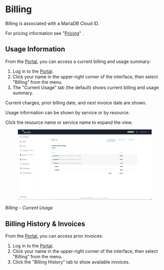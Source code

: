 # Billing

Billing is associated with a MariaDB Cloud ID.

For pricing information see "[Pricing](../../Billing%20and%20Power%20Tier/Pricing.md)" .

## **Usage Information**

From the [Portal](https://app.skysql.com/dashboard), you can access a current billing and usage summary:

1. Log in to the [Portal](https://app.skysql.com/dashboard).
2. Click your name in the upper-right corner of the interface, then select "Billing" from the menu.
3. The "Current Usage" tab (the default) shows current billing and usage summary.

Current charges, prior billing date, and next invoice date are shown.

Usage information can be shown by service or by resource.

Click the resource name or service name to expand the view.

<figure><img src="../../Portal features/current-usage.png" alt=""><figcaption></figcaption></figure>

_Billing - Current Usage_

## **Billing History & Invoices**

From the [Portal](https://app.skysql.com/dashboard), you can access prior invoices:

1. Log in to the [Portal](https://app.skysql.com/dashboard).
2. Click your name in the upper-right corner of the interface, then select "Billing" from the menu.
3. Click the "Billing History" tab to show available invoices.
